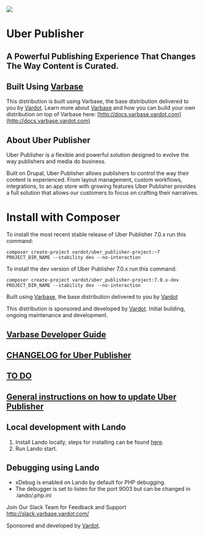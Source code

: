 [![](https://www.drupal.org/files/styles/grid-3-2x/public/project-images/UBER-Logo-Final-2109-2015%20%281%29.png)](https://www.drupal.org/project/uber_publisher)

# Uber Publisher

## A Powerful Publishing Experience That Changes The Way Content is Curated.

## Built Using [Varbase](https://www.drupal.org/project/varbase)
This distribution is built using Varbase, the base distribution delivered
 to you by [Vardot](https://www.vardot.com).
Learn more about [Varbase](https://www.drupal.org/project/varbase) and how
 you can build your own distribution on top
 of Varbase here: [http://docs.varbase.vardot.com](http://docs.varbase.vardot.com)

## About Uber Publisher

Uber Publisher is a flexible and powerful solution designed to evolve the way
 publishers and media do business.

Built on Drupal, Uber Publisher allows publishers to control the way their
 content is experienced. From layout management, custom workflows, integrations,
 to an app store with growing features Uber Publisher provides a full solution
 that allows our customers to focus on crafting their narratives.


# Install with Composer

To install the most recent stable release of Uber Publisher 7.0.x run this command:
```
composer create-project vardot/uber_publisher-project:~7 PROJECT_DIR_NAME --stability dev --no-interaction
```

To install the dev version of Uber Publisher 7.0.x run this command:
```
composer create-project vardot/uber_publisher-project:7.0.x-dev PROJECT_DIR_NAME --stability dev --no-interaction
```

Built using [Varbase](https://www.drupal.org/project/varbase), the base
 distribution delivered to you by [Vardot](https://www.vardot.com)

This distribution is sponsored and developed by [Vardot](https://www.vardot.com).
Initial building, ongoing maintenance and development.

## [Varbase Developer Guide](https://docs.varbase.vardot.com)

## [CHANGELOG for Uber Publisher](https://github.com/Vardot/uber_publisher/blob/7.0.x/CHANGELOG.md)

## [TO DO](https://github.com/Vardot/uber_publisher/blob/7.0.x/TODO.md)

## [General instructions on how to update Uber Publisher](https://github.com/Vardot/uber_publisher/blob/7.0.x/UPDATE.md)

## Local development with Lando

1. Install Lando locally, steps for installing can be found [here](https://docs.lando.dev/basics/installation.html).
2. Run Lando start.

## Debugging using Lando

- xDebug is enabled on Lando by default for PHP debugging.
- The debugger is set to listen for the port 9003 but can be changed in .lando/.php.ini

Join Our Slack Team for Feedback and Support
http://slack.varbase.vardot.com/

Sponsored and developed by [Vardot](https://www.drupal.org/vardot).